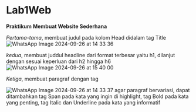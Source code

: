 # Lab1Web

<b>Praktikum Membuat Website Sederhana</b>

<i>Pertama-tama</i>, membuat judul pada kolom Head didalam tag Title
![WhatsApp Image 2024-09-26 at 14 33 36](https://github.com/user-attachments/assets/470c67cc-3d3f-47c1-8fad-9fe7d07bb92e)

<i>kedua</i>, membuat juddul headline dari format terbesar yaitu h1, dilanjut dengan sesuai keperluan dari h2 hingga h6 
![WhatsApp Image 2024-09-26 at 15 40 00](https://github.com/user-attachments/assets/829282bd-bc37-46a1-b98e-fbd0fb417ae3)

<i>Ketiga</i>, membuat paragraf dengan tag <p>
![WhatsApp Image 2024-09-26 at 14 33 37](https://github.com/user-attachments/assets/42b196ea-dd10-425b-864c-340523baa989)
agar paragraf bervariasi, dapat ditambahkan tag Span pada kata yang ingin di highlight, tag Bold pada kata yang penting, tag Italic dan Underline pada kata yang informatif


